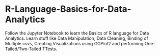 # R-Language-Basics-for-Data-Analytics
Follow the Jupyter Notebook to learn the Basics of R language for Data Analytics. Learn stuff like Data Manipulation, Data Cleaning, Binding of Multiple csvs, Creating Visualizations using GGPlot2 and performing One-Tailed/Two-Tailed TTests.  
